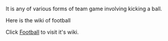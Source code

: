 It is any of various forms of team game involving kicking a ball.

Here is the wiki of football 

Click [Football](https://en.wikipedia.org/wiki/Football) to visit it's wiki.